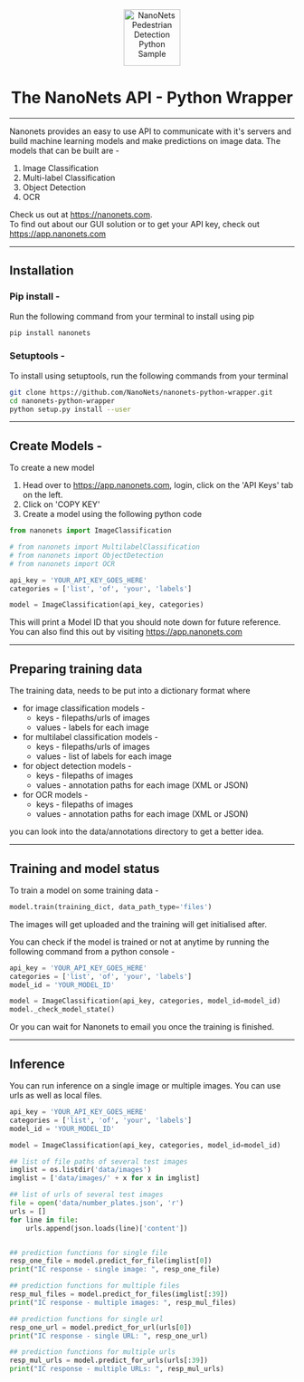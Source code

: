 <div align="center">
  <a href="https://nanonets.com/">
    <img src="https://nanonets.com/logo.png" alt="NanoNets Pedestrian Detection Python Sample" width="100"/>
    </a>
</div>

<h1 align="center">The NanoNets API - Python Wrapper</h1>

** **

Nanonets provides an easy to use API to communicate with it's servers and build machine learning models and make predictions on image data. 
The models that can be built are - 
1. Image Classification
2. Multi-label Classification
3. Object Detection
4. OCR 

Check us out at https://nanonets.com. <br>
To find out about our GUI solution or to get your API key, check out https://app.nanonets.com

** **

## Installation

### Pip install - 
Run the following command from your terminal to install using pip
```bash
pip install nanonets
```

### Setuptools - 
To install using setuptools, run the following commands from your terminal
```bash
git clone https://github.com/NanoNets/nanonets-python-wrapper.git
cd nanonets-python-wrapper
python setup.py install --user
```

** **

## Create Models - 
To create a new model
1. Head over to https://app.nanonets.com, login, click on the 'API Keys' tab on the left. 
2. Click on 'COPY KEY'
3. Create a model using the following python code
```python
from nanonets import ImageClassification

# from nanonets import MultilabelClassification
# from nanonets import ObjectDetection
# from nanonets import OCR

api_key = 'YOUR_API_KEY_GOES_HERE'
categories = ['list', 'of', 'your', 'labels']

model = ImageClassification(api_key, categories)
```

This will print a Model ID that you should note down for future reference. You can also find this out by visiting https://app.nanonets.com

** **

## Preparing training data
The training data, needs to be put into a dictionary format where 
* for image classification models - 
	* keys - filepaths/urls of images
	* values - labels for each image
* for multilabel classification models - 
	* keys - filepaths/urls of images
	* values - list of labels for each image
* for object detection models - 
	* keys - filepaths of images
	* values - annotation paths for each image (XML or JSON)
* for OCR models - 
	* keys - filepaths of images
	* values - annotation paths for each image (XML or JSON)

you can look into the data/annotations directory to get a better idea. 

** **

## Training and model status

To train a model on some training data - 
```python
model.train(training_dict, data_path_type='files')
```

The images will get uploaded and the training will get initialised after. 

You can check if the model is trained or not at anytime by running the following command from a python console - 
```python
api_key = 'YOUR_API_KEY_GOES_HERE'
categories = ['list', 'of', 'your', 'labels']
model_id = 'YOUR_MODEL_ID'

model = ImageClassification(api_key, categories, model_id=model_id)
model._check_model_state()
```
Or you can wait for Nanonets to email you once the training is finished. 

** **

## Inference
You can run inference on a single image or multiple images. You can use urls as well as local files. 

```python
api_key = 'YOUR_API_KEY_GOES_HERE'
categories = ['list', 'of', 'your', 'labels']
model_id = 'YOUR_MODEL_ID'

model = ImageClassification(api_key, categories, model_id=model_id)

## list of file paths of several test images
imglist = os.listdir('data/images')
imglist = ['data/images/' + x for x in imglist]

## list of urls of several test images
file = open('data/number_plates.json', 'r')
urls = []
for line in file:
	urls.append(json.loads(line)['content'])


## prediction functions for single file
resp_one_file = model.predict_for_file(imglist[0])
print("IC response - single image: ", resp_one_file)

## prediction functions for multiple files
resp_mul_files = model.predict_for_files(imglist[:39])
print("IC response - multiple images: ", resp_mul_files)

## prediction functions for single url
resp_one_url = model.predict_for_url(urls[0])
print("IC response - single URL: ", resp_one_url)

## prediction functions for multiple urls
resp_mul_urls = model.predict_for_urls(urls[:39])
print("IC response - multiple URLs: ", resp_mul_urls)
```
